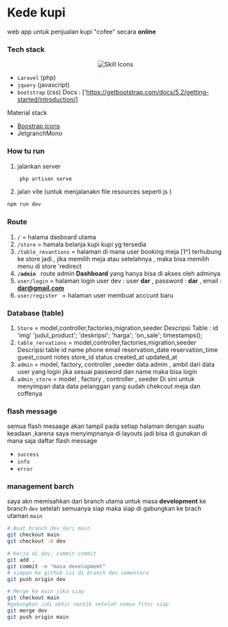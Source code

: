 # Kede kupi

web app untuk penjualan kupi "cofee" secara **online**

### Tech stack

<p align="center">
  <img src="https://skillicons.dev/icons?i=vscode,php,laravel,bootstrap,jquery" alt="Skill Icons" />
</p>

-   `Laravel` (php)
-   `jquery` (javascript)
-   `bootstrap` (css) Docs : ['https://getbootstrap.com/docs/5.2/getting-started/introduction/]

Material stack

-   [Boostrap icons ](https://icons.getbootstrap.com/)
-   JetgranchMono

### How tu run

1. jalankan server

```bash
    php artisan serve
```

2. jalan vite (untuk menjalanakn file resources seperti js )

```bash
npm run dev
```

### Route

1. `/` = halama dasboard utama
2. `/store` = hamala belanja kupi kupi yg tersedia
3. `/table_revantions` = halaman di mana user booking meja
   [1^] terhubung ke store jadi , jika memilih meja atau setelahnya , maka bisa memilih menu di store 'redirect
4. **`/admin `** route admin **Dashboard** yang hanya bisa di akses oleh adminya
5. `user/login` = halaman login user
   dev : user **dar** , password : **dar** , email : **dar@gmail.com**
6. `user/register ` = halaman user membuat acccunt baru

### Database (table)

1.  `Store` = model,controller,factories,migration,seeder
    Descripsi Table :
    id
    'img'
    'judul_product';
    'deskripsi';
    'harga';
    'on_sale';
    timestamps();
2.  `table_rervations` = model,controller,factories,migration,seeder
    Descripsi table
    id
    name
    phone
    email
    reservation_date
    reservation_time
    guest_count
    notes
    store_id
    status
    created_at
    updated_at
3.  `admin` = model, factory, controller ,seeder
    data admin , ambil dari data user yang login jika sesuai password dan name maka bisa login
4.  `admin_store` = model , factory , controller , seeder
    Di sini untuk menyimpan data data pelanggan yang sudah chekcout meja dan coffenya

### flash message

semua flash mesaage akan tampil pada setiap halaman dengan suatu keadaan ,karena saya menyimpnanya di layouts jadi bisa di gunakan di mana saja
daftar flash message

-   `success`
-   `info `
-   `error`

### management barch

saya akn memisahkan dari branch utama untuk masa **development** ke branch `dev` setelah semuanya siap maka siap di gabungkan ke brach utaman `main`

```bash
# Buat branch dev dari main
git checkout main
git checkout -b dev

# Kerja di dev, commit-commit
git add .
git commit -m "masa developmemt"
# simpan ke github isi di branch dev sementara
git push origin dev

# Merge ke main jika siap
git checkout main
#gabungkan ⚠️di akhir nantik setelah semua fitur siap
git merge dev
git push origin main

```

